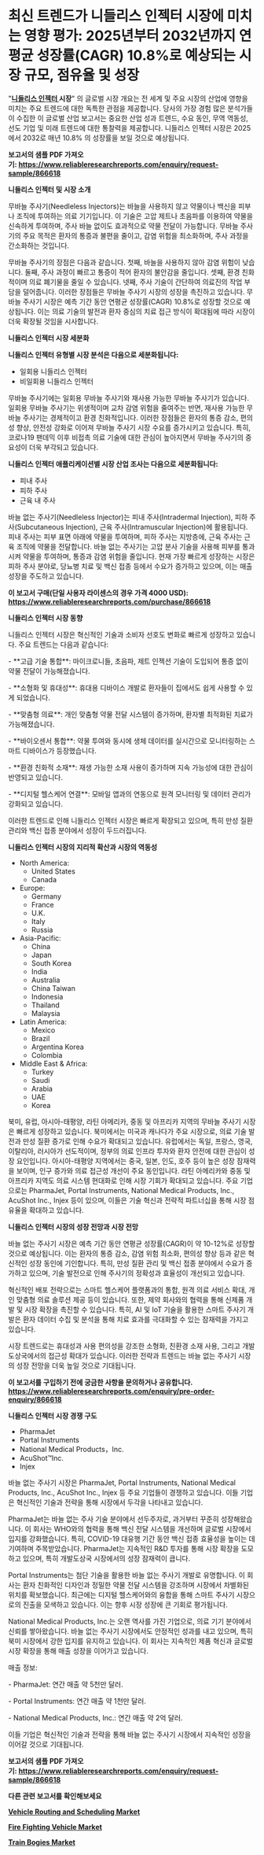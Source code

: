 <p><h1>최신 트렌드가 니들리스 인젝터 시장에 미치는 영향 평가: 2025년부터 2032년까지 연평균 성장률(CAGR) 10.8%로 예상되는 시장 규모, 점유율 및 성장</h1></p><p>"<strong><a href="https://www.reliableresearchreports.com/needleless-injectors-r866618?utm_campaign=105&utm_medium=7&utm_source=Github&utm_content=ia&utm_term=23012025&utm_id=needleless-injectors">니들리스 인젝터&nbsp;</a></strong><strong>시장</strong>" 의 글로벌 시장 개요는 전 세계 및 주요 시장의 산업에 영향을 미치는 주요 트렌드에 대한 독특한 관점을 제공합니다. 당사의 가장 경험 많은 분석가들이 수집한 이 글로벌 산업 보고서는 중요한 산업 성과 트렌드, 수요 동인, 무역 역동성, 선도 기업 및 미래 트렌드에 대한 통찰력을 제공합니다. 니들리스 인젝터 시장은 2025에서 2032로 매년 10.8% 의 성장률을 보일 것으로 예상됩니다.&nbsp;</p>
<p><strong>보고서의 샘플 PDF 가져오기:&nbsp;<a href="https://www.reliableresearchreports.com/enquiry/request-sample/866618?utm_campaign=105&utm_medium=7&utm_source=Github&utm_content=ia&utm_term=23012025&utm_id=needleless-injectors">https://www.reliableresearchreports.com/enquiry/request-sample/866618</a></strong></p>
<p><strong>니들리스 인젝터 및 시장 소개</strong></p>
<p><p>무바늘 주사기(Needleless Injectors)는 바늘을 사용하지 않고 약물이나 백신을 피부나 조직에 투여하는 의료 기기입니다. 이 기술은 고압 제트나 초음파를 이용하여 약물을 신속하게 투여하며, 주사 바늘 없이도 효과적으로 약물 전달이 가능합니다. 무바늘 주사기의 주요 목적은 환자의 통증과 불편을 줄이고, 감염 위험을 최소화하며, 주사 과정을 간소화하는 것입니다.</p><p>무바늘 주사기의 장점은 다음과 같습니다. 첫째, 바늘을 사용하지 않아 감염 위험이 낮습니다. 둘째, 주사 과정이 빠르고 통증이 적어 환자의 불안감을 줄입니다. 셋째, 환경 친화적이며 의료 폐기물을 줄일 수 있습니다. 넷째, 주사 기술이 간단하여 의료진의 작업 부담을 덜어줍니다. 이러한 장점들은 무바늘 주사기 시장의 성장을 촉진하고 있습니다. 무바늘 주사기 시장은 예측 기간 동안 연평균 성장률(CAGR) 10.8%로 성장할 것으로 예상됩니다. 이는 의료 기술의 발전과 환자 중심의 치료 접근 방식이 확대됨에 따라 시장이 더욱 확장될 것임을 시사합니다.</p></p>
<p><strong>니들리스 인젝터 시장 세분화</strong></p>
<p><strong>니들리스 인젝터 유형별 시장 분석은 다음으로 세분화됩니다:</strong></p>
<p><ul><li>일회용 니들리스 인젝터</li><li>비일회용 니들리스 인젝터</li></ul></p>
<p><p>무바늘 주사기에는 일회용 무바늘 주사기와 재사용 가능한 무바늘 주사기가 있습니다. 일회용 무바늘 주사기는 위생적이며 교차 감염 위험을 줄여주는 반면, 재사용 가능한 무바늘 주사기는 경제적이고 환경 친화적입니다. 이러한 장점들은 환자의 통증 감소, 편의성 향상, 안전성 강화로 이어져 무바늘 주사기 시장 수요를 증가시키고 있습니다. 특히, 코로나19 팬데믹 이후 비접촉 의료 기술에 대한 관심이 높아지면서 무바늘 주사기의 중요성이 더욱 부각되고 있습니다.</p></p>
<p><strong>니들리스 인젝터 애플리케이션별 시장 산업 조사는 다음으로 세분화됩니다:</strong></p>
<p><ul><li>피내 주사</li><li>피하 주사</li><li>근육 내 주사</li></ul></p>
<p><p>바늘 없는 주사기(Needleless Injector)는 피내 주사(Intradermal Injection), 피하 주사(Subcutaneous Injection), 근육 주사(Intramuscular Injection)에 활용됩니다. 피내 주사는 피부 표면 아래에 약물을 투여하며, 피하 주사는 지방층에, 근육 주사는 근육 조직에 약물을 전달합니다. 바늘 없는 주사기는 고압 분사 기술을 사용해 피부를 통과시켜 약물을 투여하며, 통증과 감염 위험을 줄입니다. 현재 가장 빠르게 성장하는 시장은 피하 주사 분야로, 당뇨병 치료 및 백신 접종 등에서 수요가 증가하고 있으며, 이는 매출 성장을 주도하고 있습니다.</p></p>
<p><strong>이 보고서 구매(단일 사용자 라이센스의 경우 가격 4000 USD): <a href="https://www.reliableresearchreports.com/purchase/866618?utm_campaign=105&utm_medium=7&utm_source=Github&utm_content=ia&utm_term=23012025&utm_id=needleless-injectors">https://www.reliableresearchreports.com/purchase/866618</a></strong></p>
<p><strong>니들리스 인젝터 시장 동향</strong></p>
<p><p>니들리스 인젝터 시장은 혁신적인 기술과 소비자 선호도 변화로 빠르게 성장하고 있습니다. 주요 트렌드는 다음과 같습니다:</p><p>- **고급 기술 통합**: 마이크로니들, 초음파, 제트 인젝션 기술이 도입되어 통증 없이 약물 전달이 가능해졌습니다.</p><p>- **소형화 및 휴대성**: 휴대용 디바이스 개발로 환자들이 집에서도 쉽게 사용할 수 있게 되었습니다.</p><p>- **맞춤형 의료**: 개인 맞춤형 약물 전달 시스템이 증가하며, 환자별 최적화된 치료가 가능해졌습니다.</p><p>- **바이오센서 통합**: 약물 투여와 동시에 생체 데이터를 실시간으로 모니터링하는 스마트 디바이스가 등장했습니다.</p><p>- **환경 친화적 소재**: 재생 가능한 소재 사용이 증가하며 지속 가능성에 대한 관심이 반영되고 있습니다.</p><p>- **디지털 헬스케어 연결**: 모바일 앱과의 연동으로 원격 모니터링 및 데이터 관리가 강화되고 있습니다.</p><p>이러한 트렌드로 인해 니들리스 인젝터 시장은 빠르게 확장되고 있으며, 특히 만성 질환 관리와 백신 접종 분야에서 성장이 두드러집니다.</p></p>
<p><strong>니들리스 인젝터 시장의 지리적 확산과 시장의 역동성</strong></p>
<p><ul>
    <li>
        North America:
        <ul>
            <li>United States</li>
            <li>Canada</li>
        </ul>
    </li>
    <li>
        Europe:
        <ul>
            <li>Germany</li>
            <li>France</li>
            <li>U.K.</li>
            <li>Italy</li>
            <li>Russia</li>
        </ul>
    </li>
    <li>
        Asia-Pacific:
        <ul>
            <li>China</li>
            <li>Japan</li>
            <li>South Korea</li>
            <li>India</li>
            <li>Australia</li>
            <li>China Taiwan</li>
            <li>Indonesia</li>
            <li>Thailand</li>
            <li>Malaysia</li>
        </ul>
    </li>
    <li>
        Latin America:
        <ul>
            <li>Mexico</li>
            <li>Brazil</li>
            <li>Argentina Korea</li>
            <li>Colombia</li>
        </ul>
    </li>
    <li>
        Middle East & Africa:
        <ul>
            <li>Turkey</li>
            <li>Saudi</li>
            <li>Arabia</li>
            <li>UAE</li>
            <li>Korea</li>
        </ul>
    </li>
    </ul></p>
<p><p>북미, 유럽, 아시아-태평양, 라틴 아메리카, 중동 및 아프리카 지역의 무바늘 주사기 시장은 빠르게 성장하고 있습니다. 북미에서는 미국과 캐나다가 주요 시장으로, 의료 기술 발전과 만성 질환 증가로 인해 수요가 확대되고 있습니다. 유럽에서는 독일, 프랑스, 영국, 이탈리아, 러시아가 선도적이며, 정부의 의료 인프라 투자와 환자 안전에 대한 관심이 성장 요인입니다. 아시아-태평양 지역에서는 중국, 일본, 인도, 호주 등이 높은 성장 잠재력을 보이며, 인구 증가와 의료 접근성 개선이 주요 동인입니다. 라틴 아메리카와 중동 및 아프리카 지역도 의료 시스템 현대화로 인해 시장 기회가 확대되고 있습니다. 주요 기업으로는 PharmaJet, Portal Instruments, National Medical Products, Inc., AcuShot Inc., Injex 등이 있으며, 이들은 기술 혁신과 전략적 파트너십을 통해 시장 점유율을 확대하고 있습니다.</p></p>
<p><strong>니들리스 인젝터 시장의 성장 전망과 시장 전망</strong></p>
<p><p>바늘 없는 주사기 시장은 예측 기간 동안 연평균 성장률(CAGR)이 약 10-12%로 성장할 것으로 예상됩니다. 이는 환자의 통증 감소, 감염 위험 최소화, 편의성 향상 등과 같은 혁신적인 성장 동인에 기인합니다. 특히, 만성 질환 관리 및 백신 접종 분야에서 수요가 증가하고 있으며, 기술 발전으로 인해 주사기의 정확성과 효율성이 개선되고 있습니다.</p><p>혁신적인 배포 전략으로는 스마트 헬스케어 플랫폼과의 통합, 원격 의료 서비스 확대, 개인 맞춤형 의료 솔루션 제공 등이 있습니다. 또한, 제약 회사와의 협력을 통해 신제품 개발 및 시장 확장을 촉진할 수 있습니다. 특히, AI 및 IoT 기술을 활용한 스마트 주사기 개발은 환자 데이터 수집 및 분석을 통해 치료 효과를 극대화할 수 있는 잠재력을 가지고 있습니다.</p><p>시장 트렌드로는 휴대성과 사용 편의성을 강조한 소형화, 친환경 소재 사용, 그리고 개발도상국에서의 접근성 확대가 있습니다. 이러한 전략과 트렌드는 바늘 없는 주사기 시장의 성장 전망을 더욱 높일 것으로 기대됩니다.</p></p>
<p><strong>이 보고서를 구입하기 전에 궁금한 사항을 문의하거나 공유합니다. <a href="https://www.reliableresearchreports.com/enquiry/pre-order-enquiry/866618?utm_campaign=105&utm_medium=7&utm_source=Github&utm_content=ia&utm_term=23012025&utm_id=needleless-injectors">https://www.reliableresearchreports.com/enquiry/pre-order-enquiry/866618</a></strong></p>
<p><strong>니들리스 인젝터 시장 경쟁 구도</strong></p>
<p><ul><li>PharmaJet</li><li>Portal Instruments</li><li>National Medical Products，Inc.</li><li>AcuShot™Inc.</li><li>Injex</li></ul></p>
<p><p>바늘 없는 주사기 시장은 PharmaJet, Portal Instruments, National Medical Products, Inc., AcuShot Inc., Injex 등 주요 기업들이 경쟁하고 있습니다. 이들 기업은 혁신적인 기술과 전략을 통해 시장에서 두각을 나타내고 있습니다.</p><p>PharmaJet는 바늘 없는 주사 기술 분야에서 선두주자로, 과거부터 꾸준히 성장해왔습니다. 이 회사는 WHO와의 협력을 통해 백신 전달 시스템을 개선하며 글로벌 시장에서 입지를 강화했습니다. 특히, COVID-19 대유행 기간 동안 백신 접종 효율성을 높이는 데 기여하며 주목받았습니다. PharmaJet는 지속적인 R&D 투자를 통해 시장 확장을 도모하고 있으며, 특히 개발도상국 시장에서의 성장 잠재력이 큽니다.</p><p>Portal Instruments는 첨단 기술을 활용한 바늘 없는 주사기 개발로 유명합니다. 이 회사는 환자 친화적인 디자인과 정밀한 약물 전달 시스템을 강조하며 시장에서 차별화된 위치를 확보했습니다. 최근에는 디지털 헬스케어와의 융합을 통해 스마트 주사기 시장으로의 진출을 모색하고 있습니다. 이는 향후 시장 성장에 큰 기회로 평가됩니다.</p><p>National Medical Products, Inc.는 오랜 역사를 가진 기업으로, 의료 기기 분야에서 신뢰를 쌓아왔습니다. 바늘 없는 주사기 시장에서도 안정적인 성과를 내고 있으며, 특히 북미 시장에서 강한 입지를 유지하고 있습니다. 이 회사는 지속적인 제품 혁신과 글로벌 시장 확장을 통해 매출 성장을 이어가고 있습니다.</p><p>매출 정보:</p><p>- PharmaJet: 연간 매출 약 5천만 달러.</p><p>- Portal Instruments: 연간 매출 약 1천만 달러.</p><p>- National Medical Products, Inc.: 연간 매출 약 2억 달러.</p><p>이들 기업은 혁신적인 기술과 전략을 통해 바늘 없는 주사기 시장에서 지속적인 성장을 이어갈 것으로 기대됩니다.</p></p>
<p><strong>보고서의 샘플 PDF 가져오기:&nbsp;<a href="https://www.reliableresearchreports.com/enquiry/request-sample/866618?utm_campaign=105&utm_medium=7&utm_source=Github&utm_content=ia&utm_term=23012025&utm_id=needleless-injectors">https://www.reliableresearchreports.com/enquiry/request-sample/866618</a></strong></p>
<p><strong></strong></p>
<p><strong></strong></p>
<p><strong></strong></p>
<p><strong></strong></p>
<p><strong>다른 관련 보고서를 확인해보세요</strong></p>
<p><strong><p><a href="https://github.com/hartsockdonnette82/Market-Research-Report-List-1/blob/main/vehicle-routing-and-scheduling-market.md?utm_campaign=105&utm_medium=7&utm_source=Github&utm_content=ia&utm_term=23012025&utm_id=needleless-injectors">Vehicle Routing and Scheduling Market</a></p><p><a href="https://github.com/jawelling7979/Market-Research-Report-List-1/blob/main/fire-fighting-vehicle-market.md?utm_campaign=105&utm_medium=7&utm_source=Github&utm_content=ia&utm_term=23012025&utm_id=needleless-injectors">Fire Fighting Vehicle Market</a></p><p><a href="https://github.com/arionmp/Market-Research-Report-List-5/blob/main/train-bogies-market.md?utm_campaign=105&utm_medium=7&utm_source=Github&utm_content=ia&utm_term=23012025&utm_id=needleless-injectors">Train Bogies Market</a></p></strong></p>
<p></p>